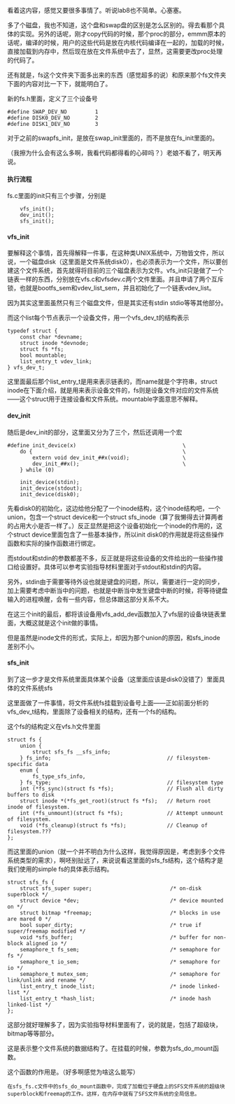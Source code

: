 看着这内容，感觉又要很多事情了。听说lab8也不简单。心塞塞。

多了个磁盘，我也不知道，这个盘和swap盘的区别是怎么区别的。得去看那个具体的实现。另外的话呢，刚才copy代码的时候，那个proc的部分，emmm原本的话呢，编译的时候，用户的这些代码是放在内核代码编译在一起的，加载的时候，直接加载到内存中，然后现在放在文件系统中去了，显然，这需要更改proc处理的代码了。

还有就是，fs这个文件夹下面多出来的东西（感觉超多的说）和原来那个fs文件夹下面的内容对比一下下，就能明白了。

新的fs.h里面，定义了三个设备号

```
#define SWAP_DEV_NO         1
#define DISK0_DEV_NO        2
#define DISK1_DEV_NO        3
```

对于之前的swapfs_init，是放在swap_init里面的，而不是放在fs_init里面的。

（我擦为什么会有这么多啊，我看代码都得看的心碎吗？）老娘不看了，明天再说。

#### 执行流程

fs.c里面的init只有三个步骤，分别是

```
	vfs_init();
    dev_init();
    sfs_init();
```

#### vfs_init

要解释这个事情，首先得解释一件事，在这种类UNIX系统中，万物皆文件，所以说，一个磁盘disk（这里面是文件系统disk0），也必须表示为一个文件，所以要创建这个文件系统，首先就得将目前的三个磁盘表示为文件。vfs_init只是做了一个链表一样的东西，分别放在vfs.c和vfsdev.c两个文件里面。并且申请了两个互斥锁，也就是bootfs_sem和vdev_list_sem，并且初始化了一个链表vdev_list。

因为其实这里面虽然只有三个磁盘文件，但是其实还有stdin stdio等等其他部分。

而这个list每个节点表示一个设备文件，用一个vfs_dev_t的结构表示

```
typedef struct {
    const char *devname;
    struct inode *devnode;
    struct fs *fs;
    bool mountable;
    list_entry_t vdev_link;
} vfs_dev_t;
```

这里面最后那个list_entry_t是用来表示链表的，而name就是个字符串，struct inode在下面介绍，就是用来表示设备文件的，fs则是设备文件对应的文件系统——这个struct用于连接设备和文件系统。mountable字面意思不解释。

#### dev_init

随后是dev_init的部分，这里面又分为了三个，然后还调用一个宏

```
#define init_device(x)                                  \
    do {                                                \
        extern void dev_init_##x(void);                 \
        dev_init_##x();                                 \
    } while (0)
```

```
	init_device(stdin);
    init_device(stdout);
    init_device(disk0);
```

先看disk0的初始化，这边给他分配了一个inode结构，这个inode结构吧，一个union，包含一个struct device和一个struct sfs_inode（算了我懒得去计算两者的占用大小是否一样了。）反正显然是把这个设备初始化一个inode的作用的，这个struct device里面包含了一些基本操作，所以init disk0的作用就是将这些操作函数和实际的操作函数进行绑定。

而stdout和stdin的参数都差不多，反正就是将这些设备的文件给出的一些操作接口给设置好。具体可以参考实验指导材料里面对于stdout和stdin的内容。

另外，stdin由于需要等待外设也就是键盘的问题，所以，需要进行一定的同步，加上需要考虑中断当中的问题，也就是中断当中发生键盘中断的时候，将等待键盘输入的进程唤醒，会有一些内容，但总体跟这部分关系不大。

在这三个init的最后，都将该设备用vfs_add_dev函数加入了vfs层的设备块链表里面，大概这就是这个init做的事情。

但是虽然是inode文件的形式，实际上，却因为那个union的原因，和sfs_inode 差别不小。

#### sfs_init

到了这一步才是文件系统里面具体某个设备（这里面应该是disk0没错了）里面具体的文件系统sfs

这里面做了一件事情，将文件系统fs挂载到设备号上面——正如前面分析的vfs_dev_t结构，里面除了设备相关的结构，还有一个fs的结构。

这个fs的结构定义在vfs.h文件里面

```
struct fs {
    union {
        struct sfs_fs __sfs_info;                   
    } fs_info;                                     // filesystem-specific data 
    enum {
        fs_type_sfs_info,
    } fs_type;                                     // filesystem type 
    int (*fs_sync)(struct fs *fs);                 // Flush all dirty buffers to disk 
    struct inode *(*fs_get_root)(struct fs *fs);   // Return root inode of filesystem.
    int (*fs_unmount)(struct fs *fs);              // Attempt unmount of filesystem.
    void (*fs_cleanup)(struct fs *fs);             // Cleanup of filesystem.???
};
```

而这里面的union（就一个并不明白为什么这样，我觉得原因是，考虑到多个文件系统类型的需求），啊呸别扯远了，来说说看这里面的sfs_fs结构，这个结构才是我们使用的simple fs的具体表示结构。

```
struct sfs_fs {
    struct sfs_super super;                         /* on-disk superblock */
    struct device *dev;                             /* device mounted on */
    struct bitmap *freemap;                         /* blocks in use are mared 0 */
    bool super_dirty;                               /* true if super/freemap modified */
    void *sfs_buffer;                               /* buffer for non-block aligned io */
    semaphore_t fs_sem;                             /* semaphore for fs */
    semaphore_t io_sem;                             /* semaphore for io */
    semaphore_t mutex_sem;                          /* semaphore for link/unlink and rename */
    list_entry_t inode_list;                        /* inode linked-list */
    list_entry_t *hash_list;                        /* inode hash linked-list */
};
```

这部分就好理解多了，因为实验指导材料里面有了，说的就是，包括了超级块，bitmap等等部分。

这是表示整个文件系统的数据结构了。在挂载的时候，参数为sfs_do_mount函数。

这个函数的作用是。（好多啊感觉为啥这么能写）

```
在sfs_fs.c文件中的sfs_do_mount函数中，完成了加载位于硬盘上的SFS文件系统的超级块superblock和freemap的工作。这样，在内存中就有了SFS文件系统的全局信息。
```





